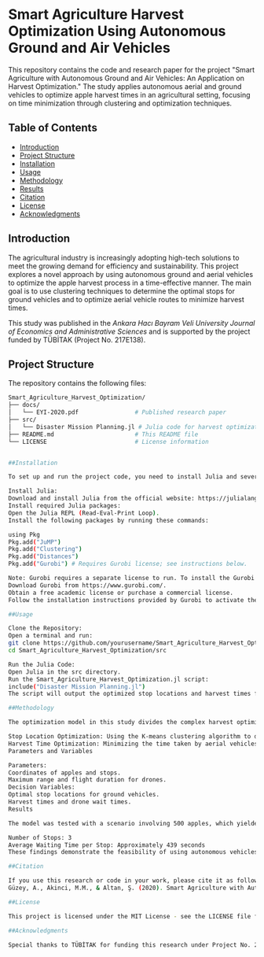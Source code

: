 # Smart Agriculture Harvest Optimization Using Autonomous Ground and Air Vehicles

This repository contains the code and research paper for the project "Smart Agriculture with Autonomous Ground and Air Vehicles: An Application on Harvest Optimization." The study applies autonomous aerial and ground vehicles to optimize apple harvest times in an agricultural setting, focusing on time minimization through clustering and optimization techniques.

## Table of Contents

- [Introduction](#introduction)
- [Project Structure](#project-structure)
- [Installation](#installation)
- [Usage](#usage)
- [Methodology](#methodology)
- [Results](#results)
- [Citation](#citation)
- [License](#license)
- [Acknowledgments](#acknowledgments)

## Introduction

The agricultural industry is increasingly adopting high-tech solutions to meet the growing demand for efficiency and sustainability. This project explores a novel approach by using autonomous ground and aerial vehicles to optimize the apple harvest process in a time-effective manner. The main goal is to use clustering techniques to determine the optimal stops for ground vehicles and to optimize aerial vehicle routes to minimize harvest times.

This study was published in the *Ankara Hacı Bayram Veli University Journal of Economics and Administrative Sciences* and is supported by the project funded by TÜBİTAK (Project No. 217E138).

## Project Structure

The repository contains the following files:

```bash
Smart_Agriculture_Harvest_Optimization/
├── docs/
│   └── EYI-2020.pdf                # Published research paper
├── src/
│   └── Disaster Mission Planning.jl # Julia code for harvest optimization
├── README.md                       # This README file
└── LICENSE                         # License information


##Installation

To set up and run the project code, you need to install Julia and several packages. Follow the steps below:

Install Julia:
Download and install Julia from the official website: https://julialang.org/downloads/.
Install required Julia packages:
Open the Julia REPL (Read-Eval-Print Loop).
Install the following packages by running these commands:

using Pkg
Pkg.add("JuMP")
Pkg.add("Clustering")
Pkg.add("Distances")
Pkg.add("Gurobi") # Requires Gurobi license; see instructions below.

Note: Gurobi requires a separate license to run. To install the Gurobi Optimizer:
Download Gurobi from https://www.gurobi.com/.
Obtain a free academic license or purchase a commercial license.
Follow the installation instructions provided by Gurobi to activate the license.

##Usage

Clone the Repository:
Open a terminal and run:
git clone https://github.com/yourusername/Smart_Agriculture_Harvest_Optimization.git
cd Smart_Agriculture_Harvest_Optimization/src

Run the Julia Code:
Open Julia in the src directory.
Run the Smart_Agriculture_Harvest_Optimization.jl script:
include("Disaster Mission Planning.jl")
The script will output the optimized stop locations and harvest times for the autonomous vehicles based on the parameters set in the model.

##Methodology

The optimization model in this study divides the complex harvest optimization problem into two sub-problems:

Stop Location Optimization: Using the K-means clustering algorithm to determine the optimal number and locations of stops for the ground vehicle.
Harvest Time Optimization: Minimizing the time taken by aerial vehicles to collect apples at each stop. The model leverages integer programming, solved using the Gurobi optimizer, to minimize the waiting time at each stop.
Parameters and Variables

Parameters:
Coordinates of apples and stops.
Maximum range and flight duration for drones.
Decision Variables:
Optimal stop locations for ground vehicles.
Harvest times and drone wait times.
Results

The model was tested with a scenario involving 500 apples, which yielded the following optimal values:

Number of Stops: 3
Average Waiting Time per Stop: Approximately 439 seconds
These findings demonstrate the feasibility of using autonomous vehicles for large-scale, optimized harvest operations in agricultural fields.

##Citation

If you use this research or code in your work, please cite it as follows:
Güzey, A., Akinci, M.M., & Altan, Ş. (2020). Smart Agriculture with Autonomous Ground and Air Vehicles: An Application on Harvest Optimization. *Ankara Hacı Bayram Veli University Journal of Economics and Administrative Sciences*, Special Issue, 207-220.

##License

This project is licensed under the MIT License - see the LICENSE file for details.

##Acknowledgments

Special thanks to TÜBİTAK for funding this research under Project No. 217E138 and to all contributors involved in the study. This work was presented at the 20th International Econometrics, Operations Research, and Statistics Symposium and is a testament to the collaborative effort towards innovative agricultural solutions.
